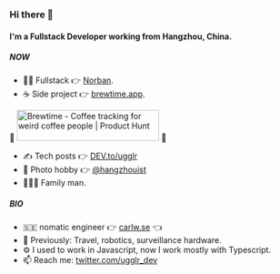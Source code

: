 ### Hi there 👋

#### I'm a Fullstack Developer working from Hangzhou, China.

##### NOW

- 🧑‍💻 Fullstack 👉 [Norban](https://norban.se).
- ☕️ Side project 👉 [brewtime.app](https://brewtime.app). 


🚀 <a href="https://www.producthunt.com/posts/brewtime-78afdc21-055c-4619-88e7-391aef2716ff?utm_source=badge-featured&utm_medium=badge&utm_souce=badge-brewtime&#0045;78afdc21&#0045;055c&#0045;4619&#0045;88e7&#0045;391aef2716ff" target="_blank"><img src="https://api.producthunt.com/widgets/embed-image/v1/featured.svg?post_id=346417&theme=light" alt="Brewtime - Coffee&#0032;tracking&#0032;for&#0032;weird&#0032;coffee&#0032;people | Product Hunt" style="width: 250px; height: 54px;" width="250" height="54" /></a> 🚀


- ✍️ Tech posts 👉 [DEV.to/ugglr](https://dev.to/ugglr)
- 📸 Photo hobby 👉 [@hangzhouist](https://www.instagram.com/hangzhouist/) 
- 👨‍👩‍👦 Family man.

##### BIO

- 🇸🇪 nomatic engineer 👉 [carlw.se](https://www.carlw.se) 👈
- 👔 Previously: Travel, robotics, surveillance hardware. 
- ⚙️ I used to work in Javascript, now I work mostly with Typescript.
- 📫 Reach me: [twitter.com/ugglr_dev](https://twitter.com/ugglr_dev)
